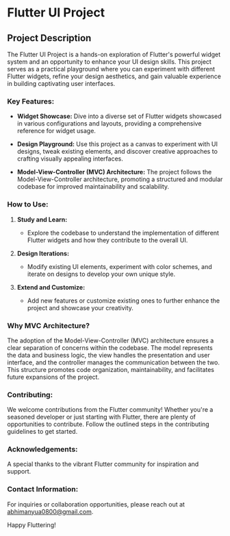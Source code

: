 # Flutter UI Project

## Project Description

The Flutter UI Project is a hands-on exploration of Flutter's powerful widget system and an opportunity to enhance your UI design skills. This project serves as a practical playground where you can experiment with different Flutter widgets, refine your design aesthetics, and gain valuable experience in building captivating user interfaces.

### Key Features:

- **Widget Showcase:** Dive into a diverse set of Flutter widgets showcased in various configurations and layouts, providing a comprehensive reference for widget usage.

- **Design Playground:** Use this project as a canvas to experiment with UI designs, tweak existing elements, and discover creative approaches to crafting visually appealing interfaces.

- **Model-View-Controller (MVC) Architecture:** The project follows the Model-View-Controller architecture, promoting a structured and modular codebase for improved maintainability and scalability.

### How to Use:

1. **Study and Learn:**
   - Explore the codebase to understand the implementation of different Flutter widgets and how they contribute to the overall UI.

2. **Design Iterations:**
   - Modify existing UI elements, experiment with color schemes, and iterate on designs to develop your own unique style.

3. **Extend and Customize:**
   - Add new features or customize existing ones to further enhance the project and showcase your creativity.

### Why MVC Architecture?

The adoption of the Model-View-Controller (MVC) architecture ensures a clear separation of concerns within the codebase. The model represents the data and business logic, the view handles the presentation and user interface, and the controller manages the communication between the two. This structure promotes code organization, maintainability, and facilitates future expansions of the project.

### Contributing:

We welcome contributions from the Flutter community! Whether you're a seasoned developer or just starting with Flutter, there are plenty of opportunities to contribute. Follow the outlined steps in the contributing guidelines to get started.

### Acknowledgements:

A special thanks to the vibrant Flutter community for inspiration and support.

### Contact Information:

For inquiries or collaboration opportunities, please reach out at abhimanyua0800@gmail.com.

Happy Fluttering!
